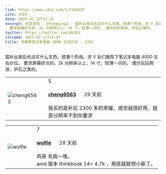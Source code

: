 ```yaml
---
link: https://www.v2ex.com/t/1104687
site: V2EX
date: 2025-01-13T13:32
excerpt: 分享发现 - @fengqing2 - 国补出来后也没买什么东西，想凑个热闹。求 V 友们推荐下笔记本电脑 4000 左右价位。
  要求屏幕好点的，2k 分辨率以上，14 寸，轻薄一点的。 偶尔玩玩网游，炉石之类的。
twitter: https://twitter.com/@V2EX
slurped: 2025-02-11T14:07
title: 求推荐笔记本电脑 4000 左右价位 - V2EX
---
```


国补出来后也没买什么东西，想凑个热闹。求 V 友们推荐下笔记本电脑 4000 左右价位。 要求屏幕好点的，2k 分辨率以上，14 寸，轻薄一点的。 偶尔玩玩网游，炉石之类的。

|   |   |   |
|---|---|---|
|![cheng6563](https://cdn.v2ex.com/avatar/382f/1f51/414567_normal.png?m=1691026308)||5<br><br>**[cheng6563](https://www.v2ex.com/member/cheng6563)**      29 天前<br><br>我买的是补后 2300 多的荣耀，感觉就很好用，就是分辨率不到你要求|

|   |   |   |
|---|---|---|
|![wolfie](https://cdn.v2ex.com/avatar/7536/78ff/298064_normal.png?m=1562649751)||7<br><br>**[wolfie](https://www.v2ex.com/member/wolfie)**      28 天前<br><br>鸡哥 毛病一堆。  <br>amd 版本 thinkbook 14+ 4.7k ，再低就联想小新了。|